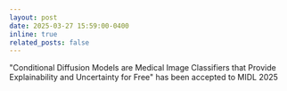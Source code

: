 ```yaml
---
layout: post
date: 2025-03-27 15:59:00-0400
inline: true
related_posts: false
---
```


"Conditional Diffusion Models are Medical Image Classifiers that Provide Explainability and Uncertainty for Free" has been accepted to MIDL 2025
